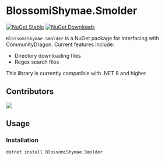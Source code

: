 # BlossomiShymae.Smolder

[![NuGet Stable](https://img.shields.io/nuget/v/BlossomiShymae.Smolder.svg?style=flat-square&logo=nuget&logoColor=black&labelColor=69ffbe&color=77077a)](https://www.nuget.org/packages/BlossomiShymae.Smolder/) [![NuGet Downloads](https://img.shields.io/nuget/dt/BlossomiShymae.Smolder?style=flat-square&logoColor=black&labelColor=69ffbe&color=77077a)](https://www.nuget.org/packages/BlossomiShymae.Smolder/)

`BlossomiShymae.Smolder` is a NuGet package for interfacing with CommunityDragon. Current features include:
- Directory downloading files
- Regex search files

This library is currently compatible with .NET 8 and higher.

## Contributors

<a href="https://github.com/BlossomiShymae/BlossomiShymae.Smolder/graphs/contributors">
  <img src="https://contrib.rocks/image?repo=BlossomiShymae/BlossomiShymae.Smolder" />
</a>

## Usage

### Installation

```bash
dotnet install BlossomiShymae.Smolder
```

